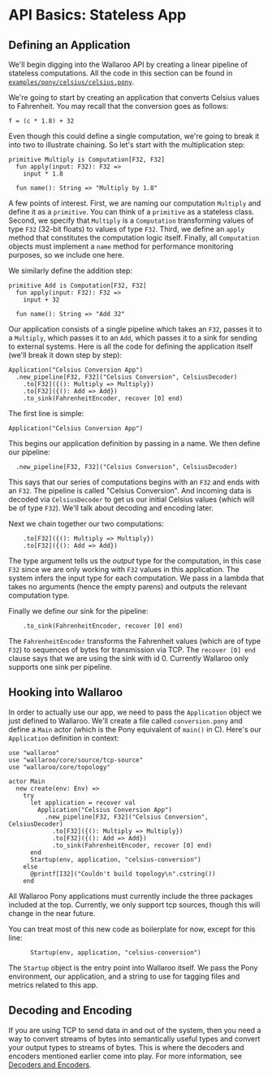 # API Basics: Stateless App

## Defining an Application

We'll begin digging into the Wallaroo API by creating a linear pipeline of
stateless computations. All the code in this section can be found in
[`examples/pony/celsius/celsius.pony`](https://github.com/WallarooLabs/wallaroo-examples/tree/0.1.1/examples/pony/celsius/celsius.pony).

We're going to start by creating an application that
converts Celsius values to Fahrenheit. You may recall that the conversion goes
as follows:

```pony
f = (c * 1.8) + 32
```

Even though this could define a single computation, we're going to break
it into two to illustrate chaining. So let's start with the multiplication step:

```pony
primitive Multiply is Computation[F32, F32]
  fun apply(input: F32): F32 =>
    input * 1.8

  fun name(): String => "Multiply by 1.8"
```

A few points of interest. First, we are naming our computation `Multiply` and
define it as a `primitive`. You can think of a `primitive` as a stateless class.
Second, we specify that `Multiply` is a `Computation` transforming values of type
`F32` (32-bit floats) to values of type `F32`. Third, we define an `apply` method
that constitutes the computation logic itself. Finally, all `Computation` objects
must implement a `name` method for performance monitoring purposes, so we include
one here.

We similarly define the addition step:

```pony
primitive Add is Computation[F32, F32]
  fun apply(input: F32): F32 =>
    input + 32

  fun name(): String => "Add 32"
```

Our application consists of a single pipeline which takes an `F32`, passes it
to a `Multiply`, which passes it to an `Add`, which passes it to a sink for
sending to external systems. Here is all the code for defining the application
itself (we'll break it down step by step):

```pony
Application("Celsius Conversion App")
  .new_pipeline[F32, F32]("Celsius Conversion", CelsiusDecoder)
    .to[F32]({(): Multiply => Multiply})
    .to[F32]({(): Add => Add})
    .to_sink(FahrenheitEncoder, recover [0] end)
```

The first line is simple:

```pony
Application("Celsius Conversion App")
```

This begins our application definition by passing in a name. We then define
our pipeline:

```pony
  .new_pipeline[F32, F32]("Celsius Conversion", CelsiusDecoder)
```

This says that our series of computations begins with an `F32` and ends with
an `F32`. The pipeline is called "Celsius Conversion". And incoming data is
decoded via `CelsiusDecoder` to get us our initial Celsius values (which will
be of type `F32`). We'll talk about decoding and encoding later.

Next we chain together our two computations:

```pony
    .to[F32]({(): Multiply => Multiply})
    .to[F32]({(): Add => Add})
```

The type argument tells us the _output_ type for the computation, in this case
`F32` since we are only working with `F32` values in this application. The
system infers the input type for each computation. We pass in a lambda that
takes no arguments (hence the empty parens) and outputs the relevant computation
type.

Finally we define our sink for the pipeline:

```pony
    .to_sink(FahrenheitEncoder, recover [0] end)
```

The `FahrenheitEncoder` transforms the Fahrenheit values (which are of type
`F32`) to sequences of bytes for transmission via TCP. The `recover [0] end`
clause says that we are using the sink with id 0. Currently Wallaroo only
supports one sink per pipeline.

## Hooking into Wallaroo

In order to actually use our app, we need to pass the `Application` object we
just defined to Wallaroo. We'll create a file called `conversion.pony` and
define a `Main` actor (which is the Pony equivalent of `main()` in C). Here's
our `Application` definition in context:

```pony
use "wallaroo"
use "wallaroo/core/source/tcp-source"
use "wallaroo/core/topology"

actor Main
  new create(env: Env) =>
    try
      let application = recover val
        Application("Celsius Conversion App")
          .new_pipeline[F32, F32]("Celsius Conversion", CelsiusDecoder)
            .to[F32]({(): Multiply => Multiply})
            .to[F32]({(): Add => Add})
            .to_sink(FahrenheitEncoder, recover [0] end)
      end
      Startup(env, application, "celsius-conversion")
    else
      @printf[I32]("Couldn't build topology\n".cstring())
    end
```

All Wallaroo Pony applications must currently include the three packages included
at the top. Currently, we only support tcp sources, though this will
change in the near future.

You can treat most of this new code as boilerplate for now, except for this line:

```pony
      Startup(env, application, "celsius-conversion")
```

The `Startup` object is the entry point into Wallaroo itself. We pass the
Pony environment, our application, and a string to use for tagging files and
metrics related to this app.

## Decoding and Encoding

If you are using TCP to send data in and out of the system, then you need a way
to convert streams of bytes into semantically useful types and convert your
output types to streams of bytes. This is where the decoders and encoders
mentioned earlier come into play. For more information, see
[Decoders and Encoders](decoders-and-encoders.md).
